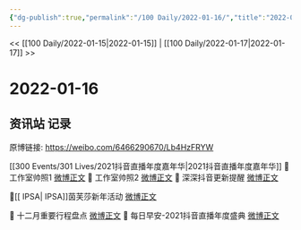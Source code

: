 ```yaml
---
{"dg-publish":true,"permalink":"/100 Daily/2022-01-16/","title":"2022-01-16","created":"2022-12-22T16:33:36.000+08:00","updated":"2023-04-11T14:46:35.000+08:00"}
---
```



<< [[100 Daily/2022-01-15\|2022-01-15]] | [[100 Daily/2022-01-17\|2022-01-17]] >>

# 2022-01-16

## 资讯站 记录

原博链接: https://weibo.com/6466290670/Lb4HzFRYW

[[300 Events/301 Lives/2021抖音直播年度嘉年华\|2021抖音直播年度嘉年华]]
💫 工作室帅照1 [微博正文](https://m.weibo.cn/6466290670/4726292233062886)
💫 工作室帅照2 [微博正文](https://m.weibo.cn/6466290670/4726282111943619)
💫 深深抖音更新提醒 [微博正文](https://m.weibo.cn/6466290670/4726243130346146)

💫[[ IPSA\| IPSA]]茵芙莎新年活动 [微博正文](https://m.weibo.cn/6466290670/4726218300066543)

💫 十二月重要行程盘点 [微博正文](https://m.weibo.cn/6466290670/4726338591916117)
💫
每日早安-2021抖音直播年度盛典 [微博正文](https://m.weibo.cn/6466290670/4726182665519968)
